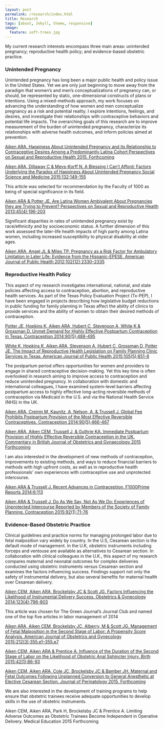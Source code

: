 ```yaml
---
layout: post
permalink: /research/index.html
title: Research
tags: [about, Jekyll, theme, responsive]
image:
  feature: soft-trees.jpg
---
```


My current research interests encompass three main areas: unintended pregnancy; reproductive health policy; and evidence-based obstetric practice.

###   Unintended Pregnancy 

Unintended pregnancy has long been a major public health and policy issue in the United States. Yet we are only just beginning to move away from the paradigm that women’s and men’s conceptualizations of pregnancy can, or should, be represented by static, one-dimensional constructs of plans or intentions. Using a mixed-methods approach, my work focuses on advancing the understanding of how women and men conceptualize pregnancy as a risk and potential reality. I explore intentions, feelings, and desires, and investigate their relationships with contraceptive behaviors and potential life impacts. The overarching goals of this research are to improve measurement of the burden of unintended pregnancy, characterize its relationships with adverse health outcomes, and inform policies aimed at prevention. 

[Aiken ARA. Happiness About Unintended Pregnancy and its Relationship to Contraceptive Desires Among a Predominantly Latina Cohort Perspectives on Sexual and Reproductive Health 2015. Forthcoming](http://www.ncbi.nlm.nih.gov/pubmed/?term=Happiness+About+Unintended+Pregnancy+and+its+Relationship+to+Contraceptive+Desires+Among+a+Predominantly+++++++++++++Latina+Cohort+Perspectives+on+Sexual+and+Reproductive+Health+2015)

[Aiken ARA, Dillaway C & Mevs-Korff N. A Blessing I Can’t Afford: Factors Underlying the
Paradox of Happiness About Unintended Pregnancy Social Science and Medicine 2015:132;149-155](http://www.ncbi.nlm.nih.gov/pubmed/?term=a+blessing+i+can't+afford)

This article was selected for recommendation by the Faculty of 1000 as being of special significance in its field.

[Aiken ARA & Potter JE. Are Latina Women Ambivalent About Pregnancies they are Trying to Prevent? Perspectives on Sexual and Reproductive Health 2013:45(4);196-203](http://www.ncbi.nlm.nih.gov/pubmed/?term=Are+Latina+Women+Ambivalent+About+Pregnancies+they+are+Trying+to+Prevent%3F+Perspectives+on+Sexual+and+Reproductive+Health)

Significant disparities in rates of unintended pregnancy exist by race/ethnicity and by socioeconomic status. A further dimension of this work assessed the later-life health impacts of high parity among Latina women, including increased susceptibility to physical disability at older ages. 

[Aiken ARA, Angel JL & Miles TP. Pregnancy as a Risk Factor for Ambulatory Limitation in Later Life: Evidence from the Hispanic-EPESE. American Journal of Public Health 2012:102(12);2330–2335](http://www.ncbi.nlm.nih.gov/pubmed/?term=pregnancy+as+a+risk+factor+for+ambulatory+limitation+in+later+life)

### Reproductive Health Policy 

This aspect of my research investigates international, national, and state policies affecting access to contraception, abortion, and reproductive health services. As part of the Texas Policy Evaluation Project (Tx-PEP), I have been engaged in projects describing how legislative budget reductions in public funding for family planning in Texas affect the ability of clinics to provide services and the ability of women to obtain their desired methods of contraception. 

[Potter JE, Hopkins K, Aiken ARA, Hubert C, Stevenson A, White K & Grossman D. Unmet Demand for Highly Effective Postpartum Contraception in Texas. Contraception 2014:90(5);488-495](http://www.ncbi.nlm.nih.gov/pubmed/?term=Unmet+Demand+for+Highly+Effective+Postpartum+Contraception+in+Texas)

[White K, Hopkins K, Aiken ARA, Stevenson A, Hubert C, Grossman D, Potter JE. The Impact of Reproductive Health Legislation on Family Planning Clinic Services in Texas. American Journal of Public Health 2015:105(5);851-8](http://www.ncbi.nlm.nih.gov/pubmed/?term=The+Impact+of+Reproductive+Health+Legislation+on+Family+Planning+Clinic+Services+in+Texas)

The postpartum period offers opportunities for women and providers to engage in shared contraceptive decision-making. Yet this key time is often overlooked in research aiming to improve access to contraception and reduce unintended pregnancy. In collaboration with domestic and international colleagues, I have examined system-level barriers affecting postpartum access to highly effective long-acting reversible methods of contraception via Medicaid in the U.S. and via the National Health Service (NHS) in the UK. 

[Aiken ARA, Creinin M, Kaunitz, A, Nelson, A, & Trussell J. Global Fee Prohibits Postpartum Provision of the Most Effective Reversible Contraceptives. Contraception 2014:90(5);466-467](http://www.ncbi.nlm.nih.gov/pubmed/?term=Global+Fee+Prohibits+Postpartum+Provision+of+the+Most+Effective+Reversible+Contraceptives.)

[Aiken ARA, Aiken CEM, Trussell J, & Guthrie KA. Immediate Postpartum Provision of Highly Effective Reversible Contraception in the UK. Commentary in British Journal of Obstetrics and Gynaecology 2015 Forthcoming](http://www.ncbi.nlm.nih.gov/pubmed/25626730)

I am also interested in the development of new methods of contraception, improvements to existing methods, and ways to reduce financial barriers to methods with high upfront costs, as well as in reproductive health professionals' own experiences with contraceptive use and unprotected intercourse.

[Aiken ARA & Trussell J. Recent Advances in Contraception. F1000Prime Reports 2014:6:113](http://www.ncbi.nlm.nih.gov/pubmed/25580267)

[Aiken ARA & Trussell J. Do As We Say, Not As We Do: Experiences of Unprotected Intercourse Reported by Members of the Society of Family Planning. Contraception 2015:92(1);71-76](http://www.ncbi.nlm.nih.gov/pubmed/25869630)

### Evidence-Based Obstetric Practice

Clinical guidelines and practice norms for managing prolonged labor due to fetal malposition vary widely by country. In the U.S, Cesarean section is the default mode of management. In the U.K, obstetric instruments including forceps and ventouse are available as alternatives to Cesarean section. In collaboration with clinical colleagues in the U.K., this aspect of my research compares maternal and neonatal outcomes for complex deliveries conducted using obstetric instruments versus Cesarean section and examines the factors influencing success. Findings support not only the safety of instrumental delivery, but also several benefits for maternal health over Cesarean delivery. 

[Aiken CEM, Aiken ARA, Brockelsby JC & Scott JG. Factors Influencing the Likelihood of Instrumental Delivery Success. Obstetrics & Gynecology 2014:123(4);796-803](http://www.ncbi.nlm.nih.gov/pubmed/?term=Factors+Influencing+the+Likelihood+of+Instrumental+Delivery+Success)

This article was chosen for The Green Journal’s Journal Club and named one of the top five articles in labor management of 2014

[Aiken ARA, Aiken CEM, Brockelsby JC, Alberry, M & Scott JG. Management of Fetal Malposition in the Second Stage of Labor: A Propensity Score Analysis. American Journal of Obstetrics and Gynecology 2015:212(3);355.e1–355.e7](http://www.ncbi.nlm.nih.gov/pubmed/?term=Management+of+Fetal+Malposition+in+the+Second+Stage+of+Labor%3A+A+Propensity+Score+Analysis)

[Aiken CEM, Aiken ARA & Prentice A. Influence of the Duration of the Second Stage of Labor on the Likelihood of Obstetric Anal Sphincter Injury. Birth 2015:42(1);86-93](http://www.ncbi.nlm.nih.gov/pubmed/25439012)

[Aiken CEM, Aiken ARA, Cole JC, Brockelsby JC & Bamber JH. Maternal and Fetal Outcomes
Following Unplanned Conversion to General Anesthetic at Elective Cesarean Section. Journal of Perinatology 2015. Forthcoming](http://www.ncbi.nlm.nih.gov/pubmed/?term=Maternal+and+Fetal+Outcomes+Following+Unplanned+Conversion+to+General+Anesthetic+at+Elective+Cesarean+Section)

We are also interested in the development of training programs to help ensure that obstetric trainees receive adequate opportunities to develop skills in the use of obstetric instruments.  

Aiken CEM, Aiken ARA, Park H, Brockelsby JC & Prentice A. Limiting Adverse Outcomes as Obstetric Trainees Become Independent in Operative Delivery. Medical Education 2015 Forthcoming


 
 
